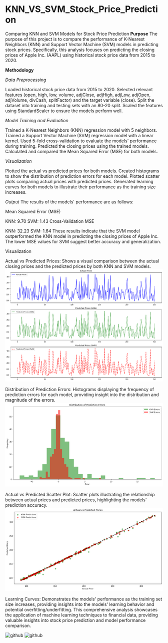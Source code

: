 # KNN_VS_SVM_Stock_Price_Prediction
Comparing KNN and SVM Models for Stock Price Prediction
**Purpose**
The purpose of this project is to compare the performance of K-Nearest Neighbors (KNN) and Support Vector Machine (SVM) models in predicting stock prices. Specifically, this analysis focuses on predicting the closing prices of Apple Inc. (AAPL) using historical stock price data from 2015 to 2020.

**Methodology**

*Data Preprocessing*

Loaded historical stock price data from 2015 to 2020.
Selected relevant features (open, high, low, volume, adjClose, adjHigh, adjLow, adjOpen, adjVolume, divCash, splitFactor) and the target variable (close).
Split the dataset into training and testing sets with an 80-20 split.
Scaled the features using StandardScaler to ensure the models perform well.

*Model Training and Evaluation*

Trained a K-Nearest Neighbors (KNN) regression model with 5 neighbors.
Trained a Support Vector Machine (SVM) regression model with a linear kernel.
Used 5-fold cross-validation to evaluate the models' performance during training.
Predicted the closing prices using the trained models.
Calculated and compared the Mean Squared Error (MSE) for both models.

*Visualization*

Plotted the actual vs predicted prices for both models.
Created histograms to show the distribution of prediction errors for each model.
Plotted scatter plots comparing actual prices with predicted prices.
Generated learning curves for both models to illustrate their performance as the training size increases.

*Output*
The results of the models' performance are as follows:

Mean Squared Error (MSE)

KNN: 9.70
SVM: 1.43
Cross-Validation MSE

KNN: 32.23
SVM: 1.64
These results indicate that the SVM model outperformed the KNN model in predicting the closing prices of Apple Inc. The lower MSE values for SVM suggest better accuracy and generalization.

Visualization

Actual vs Predicted Prices:
Shows a visual comparison between the actual closing prices and the predicted prices by both KNN and SVM models.
![github](https://github.com/pavelkimldn/KNN_VS_SVM_Stock_Price_Prediction/blob/main/Picture%201.png)

Distribution of Prediction Errors:
Histograms displaying the frequency of prediction errors for each model, providing insight into the distribution and magnitude of the errors.
![github](https://github.com/pavelkimldn/KNN_VS_SVM_Stock_Price_Prediction/blob/main/Picture%202.png)

Actual vs Predicted Scatter Plot:
Scatter plots illustrating the relationship between actual prices and predicted prices, highlighting the models' prediction accuracy.
![github](https://github.com/pavelkimldn/KNN_VS_SVM_Stock_Price_Prediction/blob/main/Picture%203.png)

Learning Curves:
Demonstrates the models' performance as the training set size increases, providing insights into the models' learning behavior and potential overfitting/underfitting.
This comprehensive analysis showcases the application of machine learning techniques to financial data, providing valuable insights into stock price prediction and model performance comparison.

![github](https://github.com/pavelkimldn/KNN_VS_SVM_Stock_Price_Prediction/blob/main/Picture%204.png)
![github](https://github.com/pavelkimldn/KNN_VS_SVM_Stock_Price_Prediction/blob/main/Picture%205.png)


